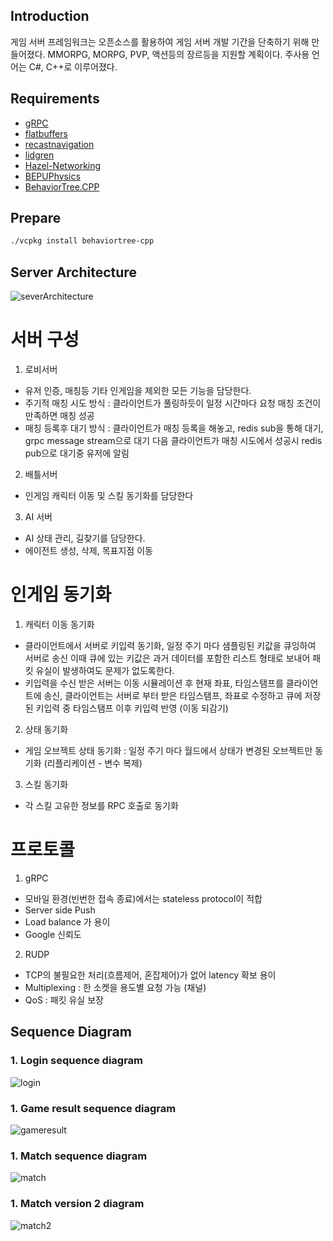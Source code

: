 ## Introduction

게임 서버 프레임워크는 오픈소스를 활용하여 게임 서버 개발 기간을 단축하기 위해 만들어졌다. MMORPG, MORPG, PVP, 액션등의 장르등을 지원할 계획이다. 주사용 언어는 C#, C++로 이루어졌다.

## Requirements

* [gRPC](https://github.com/grpc/grpc)
* [flatbuffers](https://github.com/google/flatbuffers)
* [recastnavigation](https://github.com/recastnavigation/recastnavigation)
* [lidgren](https://github.com/lidgren/lidgren-network-gen3)
* [Hazel-Networking](https://github.com/DarkRiftNetworking/Hazel-Networking)
* [BEPUPhysics](https://github.com/bepu/bepuphysics1)
* [BehaviorTree.CPP](https://github.com/BehaviorTree/BehaviorTree.CPP)

## Prepare
```bash
./vcpkg install behaviortree-cpp
```

## Server Architecture
![severArchitecture](https://user-images.githubusercontent.com/17477292/115057890-8e971280-9f1f-11eb-8043-6dbc64521900.png)

# 서버 구성
1) 로비서버
* 유저 인증, 매칭등 기타 인게임을 제외한 모든 기능을 담당한다.
* 주기적 매칭 시도 방식 :
 클라이언트가 풀링하듯이 일정 시간마다 요청 매칭 조건이 만족하면 매칭 성공
* 매칭 등록후 대기 방식 : 
 클라이언트가 매칭 등록을 해놓고, redis sub을 통해 대기, grpc message stream으로 대기
 다음 클라이언트가 매칭 시도에서 성공시 redis pub으로 대기중 유저에 알림

2) 배틀서버
* 인게임 캐릭터 이동 및 스킬 동기화를 담당한다

3) AI 서버
* AI 상태 관리, 길찾기를 담당한다.
* 에이전트 생성, 삭제, 목표지점 이동

# 인게임 동기화
1) 캐릭터 이동 동기화
* 클라이언트에서 서버로 키입력 동기화, 일정 주기 마다 샘플링된 키값을 큐잉하여 서버로 송신 이때 큐에 있는 키값은 과거 데이터를 포함한 리스트 형태로 보내어 패킷 유실이 발생하여도 문제가 없도록한다.
* 키입력을 수신 받은 서버는 이동 시뮬레이션 후 현재 좌표, 타임스탬프를 클라이언트에 송신, 클라이언트는 서버로 부터 받은 타임스탬프, 좌표로 수정하고 큐에 저장된 키입력 중 타임스탬프 이후 키입력 반영 (이동  되감기)
2) 상태 동기화
* 게임 오브젝트 상태 동기화 : 일정 주기 마다 월드에서 상태가 변경된 오브젝트만 동기화 (리플리케이션 - 변수 복제)
3) 스킬 동기화
* 각 스킬 고유한 정보를 RPC 호출로 동기화 

# 프로토콜
1) gRPC
* 모바일 환경(빈번한 접속 종료)에서는 stateless protocol이 적합
* Server side Push
* Load balance 가 용이
* Google 신뢰도

2) RUDP
* TCP의 불필요한 처리(흐름제어, 혼잡제어)가 없어 latency 확보 용이
* Multiplexing : 한 소켓을 용도별 요청 가능 (채널)
* QoS : 패킷 유실 보장


## Sequence Diagram
### 1. Login sequence diagram
![login](https://user-images.githubusercontent.com/17477292/115049395-a4073f00-9f15-11eb-9a40-04d1922dec97.png)

### 1. Game result sequence diagram
![gameresult](https://user-images.githubusercontent.com/17477292/115050008-4a534480-9f16-11eb-83b3-864546550313.png)

### 1. Match sequence diagram
![match](https://user-images.githubusercontent.com/17477292/115050031-50492580-9f16-11eb-80f7-c55eae32d863.png)

### 1. Match version 2 diagram
![match2](https://user-images.githubusercontent.com/17477292/115050025-4e7f6200-9f16-11eb-958f-7e459fa23cc7.png)


